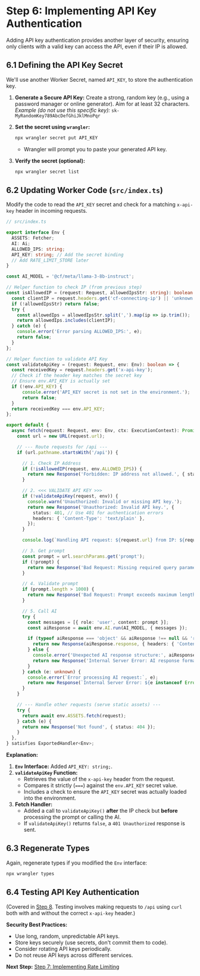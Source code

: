 # Step 6: Implementing API Key Authentication

Adding API key authentication provides another layer of security, ensuring only clients with a valid key can access the API, even if their IP is allowed.

## 6.1 Defining the API Key Secret

We'll use another Worker Secret, named `API_KEY`, to store the authentication key.

1.  **Generate a Secure API Key:** Create a strong, random key (e.g., using a password manager or online generator). Aim for at least 32 characters.
    *Example (do not use this specific key):* `sk-MyRandomKey789AbcDefGhiJklMnoPqr`
2.  **Set the secret using `wrangler`:**

    ```bash
    npx wrangler secret put API_KEY
    ```
    *   Wrangler will prompt you to paste your generated API key.

3.  **Verify the secret (optional):**
    ```bash
    npx wrangler secret list
    ```

## 6.2 Updating Worker Code (`src/index.ts`)

Modify the code to read the `API_KEY` secret and check for a matching `x-api-key` header in incoming requests.

```typescript
// src/index.ts

export interface Env {
  ASSETS: Fetcher;
  AI: Ai;
  ALLOWED_IPS: string;
  API_KEY: string; // Add the secret binding
  // Add RATE_LIMIT_STORE later
}

const AI_MODEL = '@cf/meta/llama-3-8b-instruct';

// Helper function to check IP (from previous step)
const isAllowedIP = (request: Request, allowedIpsStr: string): boolean => {
  const clientIP = request.headers.get('cf-connecting-ip') || 'unknown';
  if (!allowedIpsStr) return false;
  try {
    const allowedIps = allowedIpsStr.split(',').map(ip => ip.trim());
    return allowedIps.includes(clientIP);
  } catch (e) {
    console.error('Error parsing ALLOWED_IPS:', e);
    return false;
  }
};

// Helper function to validate API Key
const validateApiKey = (request: Request, env: Env): boolean => {
  const receivedKey = request.headers.get('x-api-key');
  // Check if the header key matches the secret key
  // Ensure env.API_KEY is actually set
  if (!env.API_KEY) {
      console.error('API_KEY secret is not set in the environment.');
      return false;
  }
  return receivedKey === env.API_KEY;
};

export default {
  async fetch(request: Request, env: Env, ctx: ExecutionContext): Promise<Response> {
    const url = new URL(request.url);

    // --- Route requests for /api ---
    if (url.pathname.startsWith('/api')) {

      // 1. Check IP Address
      if (!isAllowedIP(request, env.ALLOWED_IPS)) {
        return new Response('Forbidden: IP address not allowed.', { status: 403, headers: { 'Content-Type': 'text/plain' } });
      }

      // 2. <<< VALIDATE API KEY >>>
      if (!validateApiKey(request, env)) {
        console.warn('Unauthorized: Invalid or missing API key.');
        return new Response('Unauthorized: Invalid API key.', {
          status: 401, // Use 401 for authentication errors
          headers: { 'Content-Type': 'text/plain' },
        });
      }

      console.log(`Handling API request: ${request.url} from IP: ${request.headers.get('cf-connecting-ip')}`);

      // 3. Get prompt
      const prompt = url.searchParams.get('prompt');
      if (!prompt) {
        return new Response('Bad Request: Missing required query parameter \"prompt\"', { status: 400, headers: { 'Content-Type': 'text/plain' } });
      }

      // 4. Validate prompt
      if (prompt.length > 1000) {
        return new Response('Bad Request: Prompt exceeds maximum length.', { status: 400, headers: { 'Content-Type': 'text/plain' } });
      }

      // 5. Call AI
      try {
        const messages = [{ role: 'user', content: prompt }];
        const aiResponse = await env.AI.run(AI_MODEL, { messages });

        if (typeof aiResponse === 'object' && aiResponse !== null && 'response' in aiResponse && typeof aiResponse.response === 'string') {
          return new Response(aiResponse.response, { headers: { 'Content-Type': 'text/plain' } });
        } else {
          console.error('Unexpected AI response structure:', aiResponse);
          return new Response('Internal Server Error: AI response format error.', { status: 500, headers: { 'Content-Type': 'text/plain' } });
        }
      } catch (e: unknown) {
        console.error(`Error processing AI request:`, e);
        return new Response(`Internal Server Error: ${e instanceof Error ? e.message : 'AI request failed'}`, { status: 500, headers: { 'Content-Type': 'text/plain' } });
      }
    }

    // --- Handle other requests (serve static assets) ---
    try {
      return await env.ASSETS.fetch(request);
    } catch (e) {
      return new Response('Not found', { status: 404 });
    }
  },
} satisfies ExportedHandler<Env>;
```

**Explanation:**

1.  **`Env` Interface:** Added `API_KEY: string;`.
2.  **`validateApiKey` Function:**
    *   Retrieves the value of the `x-api-key` header from the request.
    *   Compares it strictly (`===`) against the `env.API_KEY` secret value.
    *   Includes a check to ensure the `API_KEY` secret was actually loaded into the environment.
3.  **Fetch Handler:**
    *   Added a call to `validateApiKey()` **after** the IP check but **before** processing the prompt or calling the AI.
    *   If `validateApiKey()` returns `false`, a `401 Unauthorized` response is sent.

## 6.3 Regenerate Types

Again, regenerate types if you modified the `Env` interface:

```bash
npx wrangler types
```

## 6.4 Testing API Key Authentication

(Covered in [Step 8](./08-local-dev-testing.md). Testing involves making requests to `/api` using `curl` both with and without the correct `x-api-key` header.)

**Security Best Practices:**

- Use long, random, unpredictable API keys.
- Store keys securely (use secrets, don't commit them to code).
- Consider rotating API keys periodically.
- Do not reuse API keys across different services.

**Next Step:** [Step 7: Implementing Rate Limiting](./07-rate-limiting.md) 